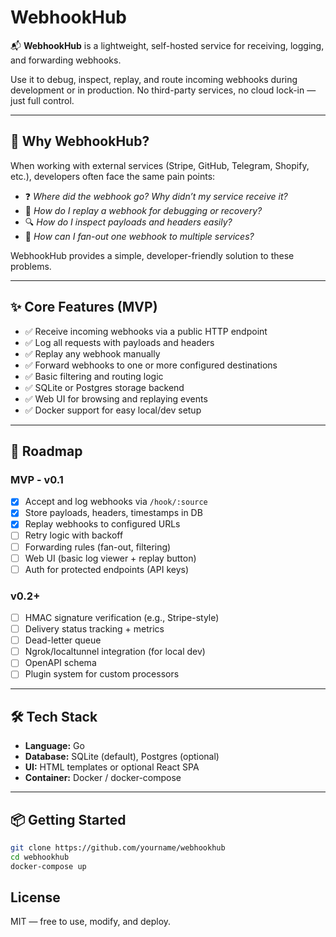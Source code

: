 # WebhookHub

📬 **WebhookHub** is a lightweight, self-hosted service for receiving, logging, and forwarding webhooks.

Use it to debug, inspect, replay, and route incoming webhooks during development or in production. No third-party services, no cloud lock-in — just full control.

---

## 🚀 Why WebhookHub?

When working with external services (Stripe, GitHub, Telegram, Shopify, etc.), developers often face the same pain points:

- ❓ *Where did the webhook go? Why didn’t my service receive it?*
- 🔁 *How do I replay a webhook for debugging or recovery?*
- 🔍 *How do I inspect payloads and headers easily?*
- 📡 *How can I fan-out one webhook to multiple services?*

WebhookHub provides a simple, developer-friendly solution to these problems.

---

## ✨ Core Features (MVP)

- ✅ Receive incoming webhooks via a public HTTP endpoint
- ✅ Log all requests with payloads and headers
- ✅ Replay any webhook manually
- ✅ Forward webhooks to one or more configured destinations
- ✅ Basic filtering and routing logic
- ✅ SQLite or Postgres storage backend
- ✅ Web UI for browsing and replaying events
- ✅ Docker support for easy local/dev setup

---

## 📌 Roadmap

### MVP - v0.1
- [x] Accept and log webhooks via `/hook/:source`
- [x] Store payloads, headers, timestamps in DB
- [x] Replay webhooks to configured URLs
- [ ] Retry logic with backoff
- [ ] Forwarding rules (fan-out, filtering)
- [ ] Web UI (basic log viewer + replay button)
- [ ] Auth for protected endpoints (API keys)

### v0.2+
- [ ] HMAC signature verification (e.g., Stripe-style)
- [ ] Delivery status tracking + metrics
- [ ] Dead-letter queue
- [ ] Ngrok/localtunnel integration (for local dev)
- [ ] OpenAPI schema
- [ ] Plugin system for custom processors

---

## 🛠️ Tech Stack

- **Language:** Go
- **Database:** SQLite (default), Postgres (optional)
- **UI:** HTML templates or optional React SPA
- **Container:** Docker / docker-compose

---

## 📦 Getting Started

```bash
git clone https://github.com/yourname/webhookhub
cd webhookhub
docker-compose up
```

## License

MIT — free to use, modify, and deploy.